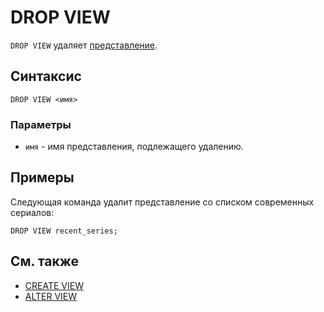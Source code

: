# DROP VIEW

`DROP VIEW` удаляет [представление](../../../../concepts/datamodel/view).

## Синтаксис

```yql
DROP VIEW <имя>
```

### Параметры

* `имя` - имя представления, подлежащего удалению.

## Примеры

Следующая команда удалит представление со списком современных сериалов:

```yql
DROP VIEW recent_series;
```

## См. также

* [CREATE VIEW](create-view.md)
* [ALTER VIEW](alter-view.md)